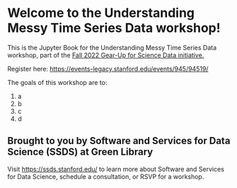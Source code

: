 # Welcome to the Understanding Messy Time Series Data workshop!

This is the Jupyter Book for the Understanding Messy Time Series Data workshop, part of the [Fall 2022 Gear-Up for Science Data initiative.](https://library.stanford.edu/blogs/stanford-libraries-blog/2022/09/fall-2022-gear-science-data)

Register here: https://events-legacy.stanford.edu/events/945/94519/

The goals of this workshop are to: 
1. a
2. b
3. c
4. d

## Brought to you by Software and Services for Data Science (SSDS) at Green Library

Visit https://ssds.stanford.edu/ to learn more about Software and Services for Data Science, schedule a consultation, or RSVP for a workshop. 
